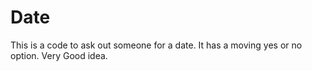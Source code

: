 # Date
This is a code to ask out someone for a date.
It has a moving yes or no option.
Very Good idea.
